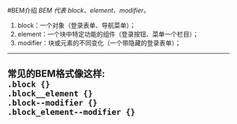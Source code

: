 #BEM介绍
*BEM 代表 block、element、modifier。*

1. block：一个对象（登录表单、导航菜单）；
2. element：一个块中特定功能的组件（登录按钮、菜单一个栏目）；
3. modifier：块或元素的不同变化（一个带隐藏的登录表单）；
---  
常见的BEM格式像这样:  
	`.block {}`  
	`.block__element {}`  
	`.block--modifier {}`  
	`.block_element--modifier {}`    
---
